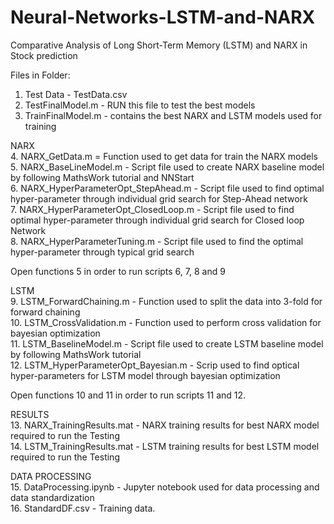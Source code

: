 # Neural-Networks-LSTM-and-NARX

Comparative Analysis of Long Short-Term Memory (LSTM) and NARX in Stock prediction<br/>

Files in Folder:<br/>  
1. Test Data - TestData.csv<br/> 
2. TestFinalModel.m - RUN this file to test the best models<br/>
3. TrainFinalModel.m - contains the best NARX and LSTM models used for training<br/>

NARX<br/>
4. NARX_GetData.m = Function used to get data for train the NARX models<br/>
5. NARX_BaseLineModel.m - Script file used to create NARX baseline model by following MathsWork tutorial and NNStart<br/>
6. NARX_HyperParameterOpt_StepAhead.m - Script file used to find optimal hyper-parameter through individual grid search for Step-Ahead network<br/>
7. NARX_HyperParameterOpt_ClosedLoop.m - Script file used to find optimal hyper-parameter through individual grid search for Closed loop Network<br/>
8. NARX_HyperParameterTuning.m - Script file used to find the optimal hyper-parameter through typical grid search<br/>

Open functions 5 in order to run scripts 6, 7, 8 and 9<br/>

LSTM<br/>
9. LSTM_ForwardChaining.m - Function used to split the data into 3-fold for forward chaining <br/>
10. LSTM_CrossValidation.m - Function used to perform cross validation for bayesian optimization <br/>
11. LSTM_BaselineModel.m - Script file used to create LSTM baseline model by following MathsWork tutorial <br/>
12. LSTM_HyperParameterOpt_Bayesian.m - Scrip used to find optical hyper-parameters for LSTM model through bayesian optimization <br/>

Open functions 10 and 11 in order to run scripts 11 and 12. <br/>

RESULTS <br/>
13. NARX_TrainingResults.mat - NARX training results for best NARX model required to run the Testing <br/>
14. LSTM_TrainingResults.mat - LSTM training results for best LSTM model required to run the Testing <br/>

DATA PROCESSING <br/>
15. DataProcessing.ipynb - Jupyter notebook used for data processing and data standardization <br/> 
16. StandardDF.csv - Training data. <br/>
